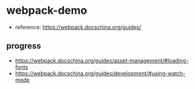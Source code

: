 # webpack-demo
- reference: https://webpack.docschina.org/guides/

## progress
- https://webpack.docschina.org/guides/asset-management/#loading-fonts
- https://webpack.docschina.org/guides/development/#using-watch-mode